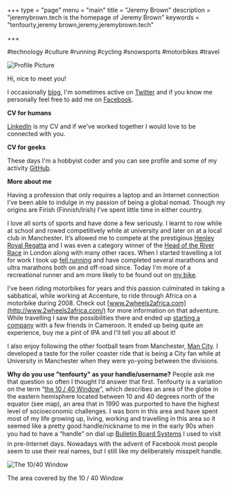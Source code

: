 +++
type = "page"
menu = "main"
title = "Jeremy Brown"
description = "jeremybrown.tech is the homepage of Jeremy Brown"
keywords = "tenfourty,jeremy brown,jeremy,jeremybrown.tech"

+++

#technology #culture #running #cycling #snowsports #motorbikes #travel

![Profile Picture](/ProfilePicture.jpg)

Hi, nice to meet you!

I occasionally [blog](https://world.hey.com/jeremybrown), I'm sometimes active on [Twitter](https://twitter.com/JeremyBrownTech) and if you know me personally feel free to add me on [Facebook](https://facebook.com/tenfourty).

**CV for humans**

[LinkedIn](https://www.linkedin.com/in/tenfourty) is my CV and if we've worked together I would love to be connected with you.

**CV for geeks**

These days I'm a hobbyist coder and you can see profile and some of my activity [GitHub](https://github.com/tenfourty).

**More about me**

Having a profession that only requires a laptop and an Internet connection I’ve been able to indulge in my passion of being a global nomad. Though my origins are Firish (Finnish/Irish) I’ve spent little time in either country.

I love all sorts of sports and have done a few seriously. I learnt to row while at school and rowed competitively while at university and later on at a local club in Manchester. It’s allowed me to compete at the prestigious [Henley Royal Regatta](http://www.hrr.co.uk) and I was even a category winner of the [Head of the River Race](http://en.wikipedia.org/wiki/Head_of_the_River_Race) in London along with many other races. When I started travelling a lot for work I took up [fell running](http://en.wikipedia.org/wiki/Fell_running) and have completed several marathons and ultra marathons both on and off-road since. Today I'm more of a recreational runner and am more likely to be found out on [my bike](https://world.hey.com/jeremybrown/2000-km-with-the-cannondale-slate-ad5cbe01).

I’ve been riding motorbikes for years and this passion culminated in taking a sabbatical, while working at Accenture, to ride through Africa on a motorbike during 2008. Check out [www.2wheels2africa.com](http://www.2wheels2africa.com/) for more information on that adventure. While travelling I saw the possibilities there and ended up [starting a company](http://limbelabssolutions.com/) with a few friends in Cameroon. It ended up being quite an experience, buy me a pint of IPA and I'll tell you all about it!

I also enjoy following the other football team from Manchester, [Man City](http://www.mcfc.co.uk/). I developed a taste for the roller coaster ride that is being a City fan while at University in Manchester when they were yo-yoing between the divisions.

**Why do you use "tenfourty" as your handle/username?** People ask me that question so often I thought I’d answer that first. Tenfourty is a variation on the term “[the 10 / 40 Window](http://en.wikipedia.org/wiki/10/40_Window")”, which describes an area of the globe in the eastern hemisphere located between 10 and 40 degrees north of the equator (see map), an area that in 1990 was purported to have the highest level of socioeconomic challenges. I was born in this area and have spent most of my life growing up, living, working and travelling in this area so it seemed like a pretty good handle/nickname to me in the early 90s when you had to have a “handle” on dial up [Bulletin Board Systems](http://en.wikipedia.org/wiki/Bulletin_board_system) I used to visit in pre-Internet days. Nowadays with the advent of Facebook most people seem to use their real names, but I still like my deliberately misspelt handle.

![The 10/40 Window](/uploads/40_Window_world_map.png)

The area covered by the 10 / 40 Window
